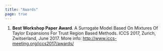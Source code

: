 ```yaml
---
title: "Awards"
page: true
---
```


1.  **Best Workshop Paper Award**. A Surrogate Model Based On Mixtures Of Taylor Expansions For Trust Region Based Methods. ICCS 2017, Zurich, Zwitserland, June 2017. More info: http://www.iccs-meeting.org/iccs2017/awards/